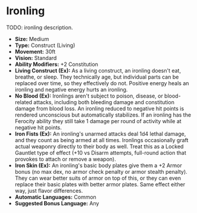 # Ironling

TODO: ironling description.

* __Size:__ Medium
* __Type:__ Construct (Living)
* __Movement:__ 30ft
* __Vision:__ Standard
* __Ability Modifiers:__ +2 Constitution
* __Living Construct (Ex):__ As a living construct, an ironling doesn't eat, breathe, or sleep. They technically age, but individual parts can be replaced over time, so they effectively do not. Positive energy heals an ironling and negative energy hurts an ironling.
* __No Blood (Ex):__ Ironlings aren't subject to poison, disease, or blood-related attacks, including both bleeding damage and constitution damage from blood loss. An ironling reduced to negative hit points is rendered unconscious but automatically stabilizes. If an ironling has the Ferocity ability they still take 1 damage per round of activity while at negative hit points.
* __Iron Fists (Ex):__ An ironling's unarmed attacks deal 1d4 lethal damage, and they count as being armed at all times. Ironlings occasionally graft actual weaponry directly to their body as well. Treat this as a Locked Gauntlet type of effect (+10 vs Disarm attempts, full-round action that provokes to attach or remove a weapon).
* __Iron Skin (Ex):__ An ironling's basic body plates give them a +2 Armor bonus (no max dex, no armor check penalty or armor stealth penalty). They can wear better suits of armor on top of this, or they can even replace their basic plates with better armor plates. Same effect either way, just flavor differences.
* __Automatic Languages:__ Common
* __Suggested Bonus Language:__ Any
